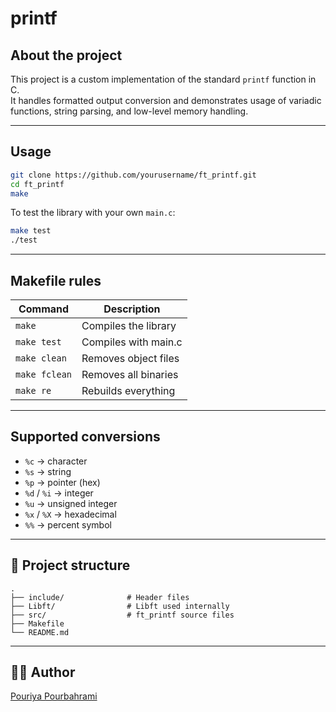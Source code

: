 # printf

## About the project

This project is a custom implementation of the standard `printf` function in C.  
It handles formatted output conversion and demonstrates usage of variadic functions, string parsing, and low-level memory handling.

---

## Usage

```bash
git clone https://github.com/yourusername/ft_printf.git
cd ft_printf
make
```

To test the library with your own `main.c`:

```bash
make test
./test
```

---

## Makefile rules

| Command     | Description              |
|-------------|--------------------------|
| `make`      | Compiles the library     |
| `make test` | Compiles with main.c     |
| `make clean`| Removes object files     |
| `make fclean`| Removes all binaries    |
| `make re`   | Rebuilds everything      |

---

## Supported conversions

- `%c` → character  
- `%s` → string  
- `%p` → pointer (hex)  
- `%d` / `%i` → integer  
- `%u` → unsigned integer  
- `%x` / `%X` → hexadecimal  
- `%%` → percent symbol

---

## 📁 Project structure

```
.
├── include/              # Header files
├── Libft/                # Libft used internally
├── src/                  # ft_printf source files
├── Makefile
└── README.md
```

---

## 🧑‍💻 Author

[Pouriya Pourbahrami](https://github.com/pourist)
```